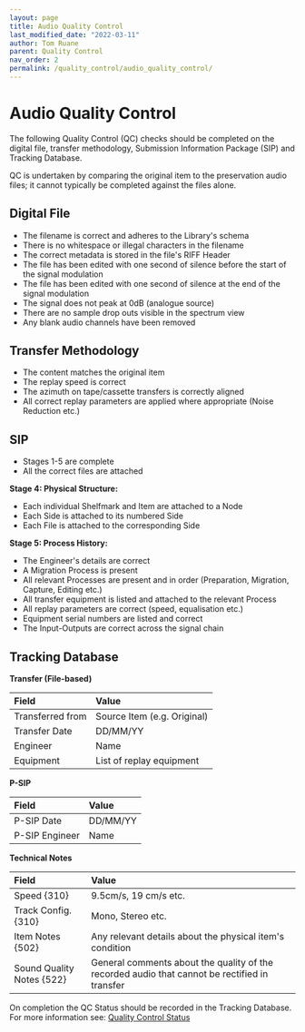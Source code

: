 ```yaml
---
layout: page
title: Audio Quality Control
last_modified_date: "2022-03-11"
author: Tom Ruane
parent: Quality Control
nav_order: 2
permalink: /quality_control/audio_quality_control/
---
```


# Audio Quality Control

The following Quality Control (QC) checks should be completed on the digital file, transfer methodology, Submission Information Package (SIP) and Tracking Database.

QC is undertaken by comparing the original item to the preservation audio files; it cannot typically be completed against the files alone.

## Digital File
* The filename is correct and adheres to the Library's schema
* There is no whitespace or illegal characters in the filename
* The correct metadata is stored in the file's RIFF Header
* The file has been edited with one second of silence before the start of the signal modulation
* The file has been edited with one second of silence at the end of the signal modulation
* The signal does not peak at 0dB (analogue source)
* There are no sample drop outs visible in the spectrum view
* Any blank audio channels have been removed

## Transfer Methodology
* The content matches the original item
* The replay speed is correct
* The azimuth on tape/cassette transfers is correctly aligned
* All correct replay parameters are applied where appropriate (Noise Reduction etc.)

## SIP
* Stages 1-5 are complete
* All the correct files are attached

__Stage 4: Physical Structure:__
  * Each individual Shelfmark and Item are attached to a Node
  * Each Side is attached to its numbered Side
  * Each File is attached to the corresponding Side

__Stage 5: Process History:__
  * The Engineer's details are correct
  * A Migration Process is present
  * All relevant Processes are present and in order (Preparation, Migration, Capture, Editing etc.)
  * All transfer equipment is listed and attached to the relevant Process
  * All replay parameters are correct (speed, equalisation etc.)
  * Equipment serial numbers are listed and correct
  * The Input-Outputs are correct across the signal chain

## Tracking Database


__Transfer (File-based)__

| Field | Value |
|:---|:---|
Transferred from | Source Item (e.g. Original) |
| Transfer Date | DD/MM/YY |
| Engineer | Name |
| Equipment | List of replay equipment |

__P-SIP__

| Field | Value |
|:---|:---|
| P-SIP Date | DD/MM/YY |
| P-SIP Engineer | Name |

__Technical Notes__

| Field | Value |
|:---|:---|
| Speed {310} | 9.5cm/s, 19 cm/s etc. |
| Track Config. {310} | Mono, Stereo etc. |
| Item Notes {502} | Any relevant details about the physical item's condition |
| Sound Quality Notes {522} | General comments about the quality of the recorded audio that cannot be rectified in transfer |

On completion the QC Status should be recorded in the Tracking Database.  For more information see:
[Quality Control Status](/docs/quality_control_status.md)
